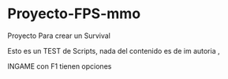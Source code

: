 Proyecto-FPS-mmo
================

Proyecto Para crear un Survival


Esto es un TEST de Scripts, nada del contenido es de im autoria , 

INGAME con F1 tienen opciones
